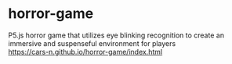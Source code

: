 # horror-game
P5.js horror game that utilizes eye blinking recognition to create an immersive and suspenseful environment for players  
https://cars-n.github.io/horror-game/index.html
